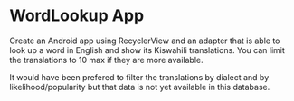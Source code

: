 # WordLookup App

Create an Android app using RecyclerView and an adapter that is able to look up a word in English and show its Kiswahili translations. You can limit the translations to 10 max if they are more available.

It would have been prefered to filter the translations by dialect and by likelihood/popularity but that data is not yet available in this database.
